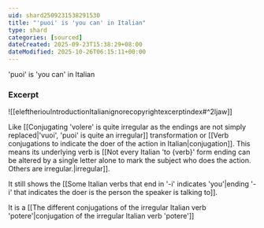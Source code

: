 ```yaml
---
uid: shard2509231538291530
title: "'puoi' is 'you can' in Italian"
type: shard
categories: [sourced]
dateCreated: 2025-09-23T15:38:29+08:00
dateModified: 2025-10-26T06:15:11+00:00
---
```

'puoi' is 'you can' in Italian
### Excerpt
![[eleftheriouIntroductionItalianignorecopyrightexcerptindex#^2ljaw]]

Like [[Conjugating 'volere' is quite irregular as the endings are not simply replaced|'vuoi', 'puoi' is quite an irregular]] transformation or [[Verb conjugations to indicate the doer of the action in Italian|conjugation]]. This means its underlying verb is [[Not every Italian 'to {verb}' form ending can be altered by a single letter alone to mark the subject who does the action. Others are irregular.|irregular]].

It still shows the [[Some Italian verbs that end in '-i' indicates 'you'|ending '-i' that indicates the doer is the person the speaker is talking to]]. 

It is a [[The different conjugations of the irregular Italian verb 'potere'|conjugation of the irregular Italian verb 'potere']]